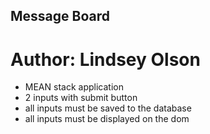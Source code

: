 ## Message Board
# Author: Lindsey Olson
- MEAN stack application
- 2 inputs with submit button
- all inputs must be saved to the database
- all inputs must be displayed on the dom
